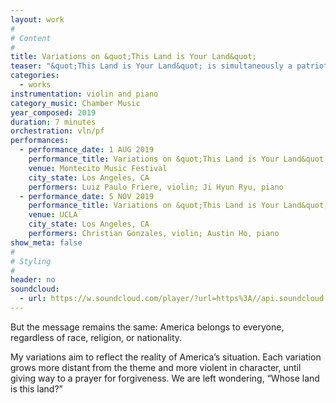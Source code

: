 ```yaml
---
layout: work
#
# Content
#
title: Variations on &quot;This Land is Your Land&quot;
teaser: "&quot;This Land is Your Land&quot; is simultaneously a patriotic hymn for schoolchildren, a rallying cry for immigrants, and, in Woody Guthrie’s original version, a sardonic protest song."
categories:
  - works
instrumentation: violin and piano
category_music: Chamber Music
year_composed: 2019
duration: 7 minutes
orchestration: vln/pf
performances:
  - performance_date: 1 AUG 2019
    performance_title: Variations on &quot;This Land is Your Land&quot; - Premiere
    venue: Montecito Music Festival
    city_state: Los Angeles, CA
    performers: Luiz Paulo Friere, violin; Ji Hyun Ryu, piano
  - performance_date: 5 NOV 2019
    performance_title: Variations on &quot;This Land is Your Land&quot;
    venue: UCLA
    city_state: Los Angeles, CA
    performers: Christian Gonzales, violin; Austin Ho, piano
show_meta: false
#
# Styling
#
header: no
soundcloud: 
  - url: https://w.soundcloud.com/player/?url=https%3A//api.soundcloud.com/tracks/676548509&color=%23ff5500&auto_play=false&hide_related=false&show_comments=true&show_user=true&show_reposts=false&show_teaser=true&visual=true
---
```


But the message remains the same: America belongs to everyone, regardless of race, religion, or nationality.

My variations aim to reflect the reality of America’s situation. Each variation grows more distant from the theme and more violent in character, until giving way to a prayer for forgiveness. We are left wondering, “Whose land is this land?”